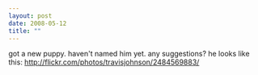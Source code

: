 ```yaml
---
layout: post
date: 2008-05-12
title: ""
---
```

got a new puppy. haven't named him yet. any suggestions? he looks like this: http://flickr.com/photos/travisjohnson/2484569883/